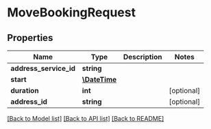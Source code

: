 # MoveBookingRequest

## Properties
Name | Type | Description | Notes
------------ | ------------- | ------------- | -------------
**address_service_id** | **string** |  | 
**start** | [**\DateTime**](\DateTime.md) |  | 
**duration** | **int** |  | [optional] 
**address_id** | **string** |  | [optional] 

[[Back to Model list]](../../README.md#documentation-for-models) [[Back to API list]](../../README.md#documentation-for-api-endpoints) [[Back to README]](../../README.md)

